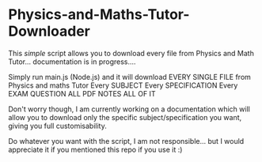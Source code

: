 # Physics-and-Maths-Tutor-Downloader
This *simple* script allows you to download every file from Physics and Math Tutor... documentation is in progress....

Simply run main.js (Node.js) and it will download EVERY SINGLE FILE from Physics and maths Tutor
  Every SUBJECT
  Every SPECIFICATION
  Every EXAM QUESTION
  ALL PDF NOTES
  ALL OF IT

Don't worry though, I am currently working on a documentation which will allow you to download only the specific subject/specification you want, giving you full customisability.


Do whatever you want with the script, I am not responsible... but I would appreciate it if you mentioned this repo if you use it :)
